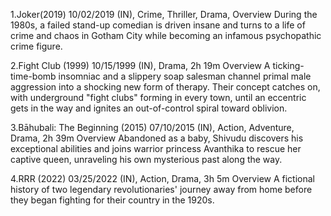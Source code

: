 1.Joker(2019)
10/02/2019 (IN), Crime, Thriller, Drama,
Overview
During the 1980s, a failed stand-up comedian is driven insane and turns to a life of crime and chaos in Gotham City while becoming an infamous psychopathic crime figure.

2.Fight Club (1999)
10/15/1999 (IN), Drama, 2h 19m
Overview
A ticking-time-bomb insomniac and a slippery soap salesman channel primal male aggression into a shocking new form of therapy. Their concept catches on, with underground "fight clubs" forming in every town, until an eccentric gets in the way and ignites an out-of-control spiral toward oblivion.

3.Bāhubali: The Beginning (2015)
07/10/2015 (IN), Action, Adventure, Drama, 2h 39m
Overview
Abandoned as a baby, Shivudu discovers his exceptional abilities and joins warrior princess Avanthika to rescue her captive queen, unraveling his own mysterious past along the way.

4.RRR (2022)
03/25/2022 (IN), Action, Drama, 3h 5m
Overview
A fictional history of two legendary revolutionaries' journey away from home before they began fighting for their country in the 1920s.
